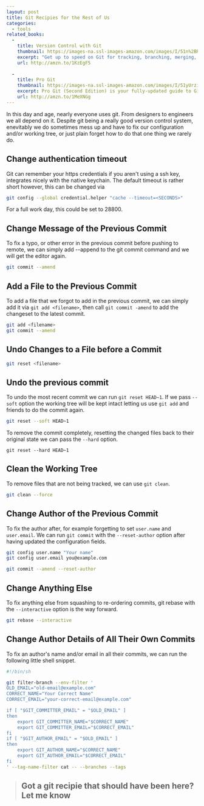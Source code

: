 ```yaml
---
layout: post
title: Git Recipies for the Rest of Us
categories: 
  - tools
related_books:
  - 
    title: Version Control with Git
    thumbnail: https://images-na.ssl-images-amazon.com/images/I/51n%2BRSsEmEL._SL160_.jpg
    excerpt: "Get up to speed on Git for tracking, branching, merging, and managing code revisions. Through a series of step-by-step tutorials, this practical guide takes you quickly from Git fundamentals to advanced techniques, and provides friendly yet rigorous advice for navigating the many functions of this open source version control system."
    url: http://amzn.to/1KzEgF5
    
  - 
    title: Pro Git
    thumbnail: https://images-na.ssl-images-amazon.com/images/I/51yUrziP2fL._SL160_.jpg
    excerpt: Pro Git (Second Edition) is your fully-updated guide to Git and its usage in the modern world. Git has come a long way since it was first developed by Linus Torvalds for Linux kernel development. It has taken the open source world by storm since its inception in 2005, and this book teaches you how to use it like a pro.
    url: http://amzn.to/1MeXNGg
---
```


In this day and age, nearly everyone uses git. From designers to engineers we all depend on it. Despite git being a really good version control system, enevitably we do sometimes mess up and have to fix our configuration and/or working tree, or just plain forget how to do that one thing we rarely do.

## Change authentication timeout
Git can remember your https credentials if you aren't using a ssh key, integrates nicely with the native keychain.
The default timeout is rather short however, this can be changed via

```sh
git config --global credential.helper "cache --timeout=<SECONDS>"
```

For a full work day, this could be set to 28800.

## Change Message of the Previous Commit
To fix a typo, or other error in the previous commit before pushing to remote,
we can simply add --append to the git commit command and we will get the editor again.

```sh
git commit --amend
```

## Add a File to the Previous Commit
To add a file that we forgot to add in the previous commit, we can simply add it
via `git add <filename>`, then call `git commit -amend` to add the changeset to the latest commit.

```sh
git add <filename>
git commit --amend
```

## Undo Changes to a File before a Commit

```sh
git reset <filename>
```

## Undo the previous commit
To undo the most recent commit we can run `git reset HEAD~1`.
If we pass `--soft` option the working tree will be kept intact letting us
use `git add` and friends to do the commit again.

```sh
git reset --soft HEAD~1
```

To remove the commit completely, resetting the changed files back to their
original state we can pass the `--hard` option.

```
git reset --hard HEAD~1
```

## Clean the Working Tree
To remove files that are not being tracked, we can use `git clean`.

```sh
git clean --force
```

## Change Author of the Previous Commit
To fix the author after, for example forgetting to set `user.name` and
`user.email`. We can run `git commit` with the `--reset-author` option
after having updated the configuration fields.

```sh
git config user.name "Your name"
git config user.email you@example.com

git commit --amend --reset-author
```

## Change Anything Else
To fix anything else from squashing to re-ordering commits,
git rebase with the `--interactive` option is the way forward.

```sh
git rebase --interactive
```

## Change Author Details of All Their Own Commits
To fix an author's name and/or email in all their commits,
we can run the following little shell snippet.

```sh
#!/bin/sh

git filter-branch --env-filter '
OLD_EMAIL="old-email@example.com"
CORRECT_NAME="Your Correct Name"
CORRECT_EMAIL="your-correct-email@example.com"

if [ "$GIT_COMMITTER_EMAIL" = "$OLD_EMAIL" ]
then
    export GIT_COMMITTER_NAME="$CORRECT_NAME"
    export GIT_COMMITTER_EMAIL="$CORRECT_EMAIL"
fi
if [ "$GIT_AUTHOR_EMAIL" = "$OLD_EMAIL" ]
then
    export GIT_AUTHOR_NAME="$CORRECT_NAME"
    export GIT_AUTHOR_EMAIL="$CORRECT_EMAIL"
fi
' --tag-name-filter cat -- --branches --tags
```

> ## Got a git recipie that should have been here? Let me know
